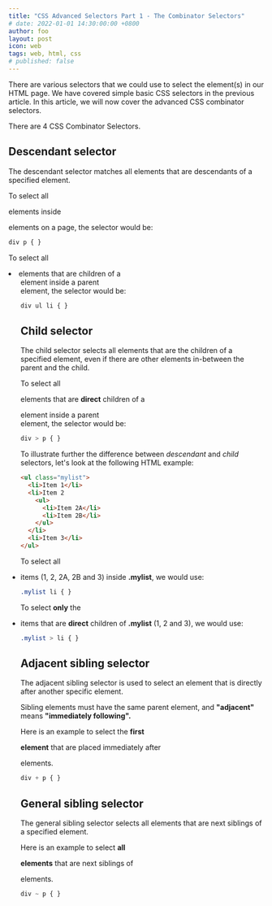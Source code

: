 ```yaml
---
title: "CSS Advanced Selectors Part 1 - The Combinator Selectors"
# date: 2022-01-01 14:30:00:00 +0800
author: foo
layout: post
icon: web
tags: web, html, css
# published: false
---
```


There are various selectors that we could use to select the element(s) in our HTML page.
We have covered simple basic CSS selectors in the previous article. In this article,
we will now cover the advanced CSS combinator selectors.

There are 4 CSS Combinator Selectors.

## Descendant selector

The descendant selector matches all elements that are descendants of a specified element.

To select all <p> elements inside <div> elements on a page, the selector would be:

```css
div p { }
```

To select all <li> elements that are children of a <ul> element inside a parent <div> element, the selector would be:

```css
div ul li { }
```

## Child selector

The child selector selects all elements that are the children of a specified element, even if
there are other elements in-between the parent and the child.

To select all <p> elements that are **direct** children of a <div> element inside a parent <div> element, the selector would be:

```css
div > p { }
```

To illustrate further the difference between *descendant* and *child* selectors, let's look at
the following HTML example:

```html
<ul class="mylist">
  <li>Item 1</li>
  <li>Item 2
    <ul>
      <li>Item 2A</li>
      <li>Item 2B</li>
    </ul>
  </li>
  <li>Item 3</li>
</ul>
```

To select all <li> items (1, 2, 2A, 2B and 3) inside **.mylist**, we would use:

```css
.mylist li { }
```

To select **only** the <li> items that are **direct** children of **.mylist** (1, 2 and 3),
we would use:

```css
.mylist > li { }
```

## Adjacent sibling selector

The adjacent sibling selector is used to select an element that is directly after another specific element.

Sibling elements must have the same parent element, and **"adjacent"** means **"immediately following".**

Here is an example to select the **first <p> element** that are placed immediately after <div> elements.

```css
div + p { }
```

## General sibling selector

The general sibling selector selects all elements that are next siblings of a specified element.

Here is an example to select **all <p> elements** that are next siblings of <div> elements.
 
```css
div ~ p { }
```
